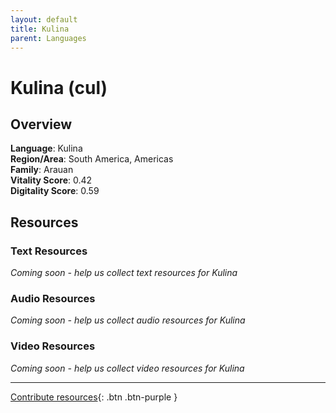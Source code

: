 ```yaml
---
layout: default
title: Kulina
parent: Languages
---
```


# Kulina (cul)

## Overview

**Language**: Kulina  
**Region/Area**: South America, Americas  
**Family**: Arauan  
**Vitality Score**: 0.42  
**Digitality Score**: 0.59  

## Resources

### Text Resources
*Coming soon - help us collect text resources for Kulina*

### Audio Resources
*Coming soon - help us collect audio resources for Kulina*

### Video Resources
*Coming soon - help us collect video resources for Kulina*

---

[Contribute resources](https://fairtrain.github.io/){: .btn .btn-purple }
